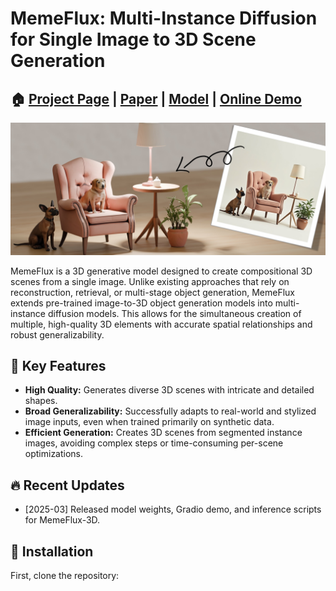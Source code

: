 # MemeFlux: Multi-Instance Diffusion for Single Image to 3D Scene Generation

## 🏠 [Project Page](https://your-project-page.com) | [Paper](https://arxiv.org/abs/2412.03558) | [Model](https://huggingface.co/YourOrg/MemeFlux-3D) | [Online Demo](https://huggingface.co/spaces/YourOrg/MemeFlux-3D)

![teaser](assets/doc/teaser.png)

MemeFlux is a 3D generative model designed to create compositional 3D scenes from a single image. Unlike existing approaches that rely on reconstruction, retrieval, or multi-stage object generation, MemeFlux extends pre-trained image-to-3D object generation models into multi-instance diffusion models. This allows for the simultaneous creation of multiple, high-quality 3D elements with accurate spatial relationships and robust generalizability.

## 🌟 Key Features

*   **High Quality:** Generates diverse 3D scenes with intricate and detailed shapes.
*   **Broad Generalizability:** Successfully adapts to real-world and stylized image inputs, even when trained primarily on synthetic data.
*   **Efficient Generation:** Creates 3D scenes from segmented instance images, avoiding complex steps or time-consuming per-scene optimizations.

## 🔥 Recent Updates

*   [2025-03] Released model weights, Gradio demo, and inference scripts for MemeFlux-3D.

## 🔨 Installation

First, clone the repository:

